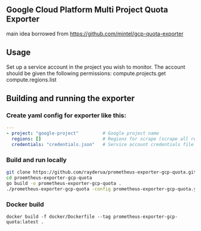 ## Google Cloud Platform Multi Project Quota Exporter
main idea borrowed from https://github.com/mintel/gcp-quota-exporter

## Usage
Set up a service account in the project you wish to monitor. The account should be given the following permissions:
compute.projects.get
compute.regions.list

## Building and running the exporter
### Create yaml config for exporter like this:
```yaml
---
- project: "google-project"         # Google project name
  regions: []                       # Regions for scrape (scrape all reginos if empty)
  credentials: "credentials.json"   # Service account credentials file path
```

### Build and run locally
```sh
git clone https://github.com/rayderua/prometheus-exporter-gcp-quota.git
cd proemtheus-exporter-gcp-quota
go build -o prometheus-exporter-gcp-quota .
./prometheus-exporter-gcp-quota -config prometheus-exporter-gcp-quota.yaml
```

### Docker build
```shell
docker build -f docker/Dockerfile --tag prometheus-exporter-gcp-quota:latest .
```